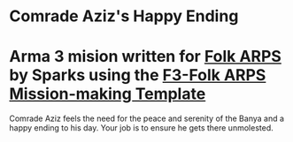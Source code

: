 # Comrade Aziz's Happy Ending #
# Arma 3 mision written for [Folk ARPS](http://www.folkarps.com/forum/index.php) by Sparks using the [F3-Folk ARPS Mission-making Template](http://ferstaberinde.com/f3/en//index.php?title=Main_Page) #

Comrade Aziz feels the need for the peace and serenity of the Banya and a happy ending to his day. 
Your job is to ensure he gets there unmolested.

